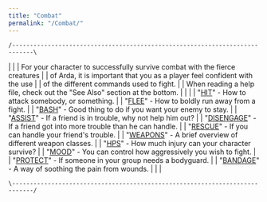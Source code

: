```yaml
---
title: "Combat"
permalink: "/Combat/"
---
```


`/----------------------------------------------------------------------------\`

\| \| \| For your character to successfully survive combat with the
fierce creatures \| \| of Arda, it is important that you as a player
feel confident with the use \| \| of the different commands used to
fight. \| \| When reading a help file, check out the "See Also" section
at the bottom. \| \| \| \| "[HIT](Hit "wikilink")" - How to attack
somebody, or something. \| \| "[FLEE](Flee "wikilink")" - How to boldly
run away from a fight. \| \| "[BASH](Bash "wikilink")" - Good thing to
do if you want your enemy to stay. \| \| "[ASSIST](Assist "wikilink")" -
If a friend is in trouble, why not help him out? \| \|
"[DISENGAGE](Disengage "wikilink")" - If a friend got into more trouble
than he can handle. \| \| "[RESCUE](Rescue "wikilink")" - If you can
handle your friend's trouble. \| \| "[WEAPONS](Weapon "wikilink")" - A
brief overview of different weapon classes. \| \|
"[HPS](HPS "wikilink")" - How much injury can your character survive? \|
\| "[MOOD](Mood "wikilink")" - You can control how aggressively you wish
to fight. \| \| "[PROTECT](Protect "wikilink")" - If someone in your
group needs a bodyguard. \| \| "[BANDAGE](Bandage "wikilink")" - A way
of soothing the pain from wounds. \| \| \|

`\----------------------------------------------------------------------------/`